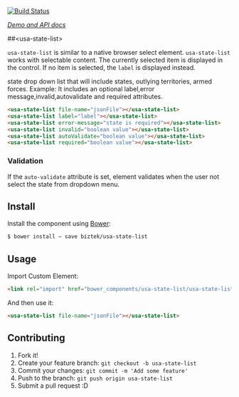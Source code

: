 [![Build Status](https://travis-ci.org/biztek/usa-state-list.svg?branch=master)](https://travis-ci.org/biztek/usa-state-list)

_[Demo and API docs](https://biztek.github.io/usa-state-list/components/usa-state-list)_

##&lt;usa-state-list&gt;

`usa-state-list` is similar to a native browser select element.
`usa-state-list` works with selectable content. The currently selected
item is displayed in the control. If no item is selected, the `label` is
displayed instead.


state drop down list that will include states, outlying territories, armed forces.
Example:
It includes an optional label,error message,invalid,autovalidate and required attributes.
```html
<usa-state-list file-name="jsonFile"></usa-state-list>
<usa-state-list label="label"></usa-state-list>
<usa-state-list error-message="state is required"></usa-state-list>
<usa-state-list invalid="boolean value"></usa-state-list>
<usa-state-list autoValidate="boolean value"></usa-state-list>
<usa-state-list required="boolean value"></usa-state-list>
```
### Validation

If the `auto-validate` attribute is set, element validates when the user not select the state from dropdown menu.


## Install

Install the component using [Bower](http://bower.io/):

```sh
$ bower install — save biztek/usa-state-list
```

## Usage

Import Custom Element:

```html
<link rel="import" href="bower_components/usa-state-list/usa-state-list.html">
```

And then use it:

```html
<usa-state-list file-name="jsonFile"></usa-state-list>
```

## Contributing

1. Fork it!
2. Create your feature branch: `git checkout -b usa-state-list`
3. Commit your changes: `git commit -m 'Add some feature'`
4. Push to the branch: `git push origin usa-state-list`
5. Submit a pull request :D
